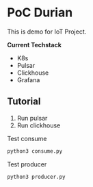 # PoC Durian

This is demo for IoT Project.

**Current Techstack**
* K8s
* Pulsar
* Clickhouse
* Grafana

## Tutorial

1. Run pulsar
2. Run clickhouse

Test consume
```sh
python3 consume.py
```

Test producer
```sh
python3 producer.py
```